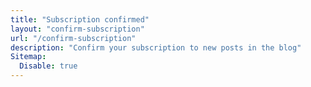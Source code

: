 ```yaml
---
title: "Subscription confirmed"
layout: "confirm-subscription"
url: "/confirm-subscription"
description: "Confirm your subscription to new posts in the blog"
Sitemap:
  Disable: true
---
```

